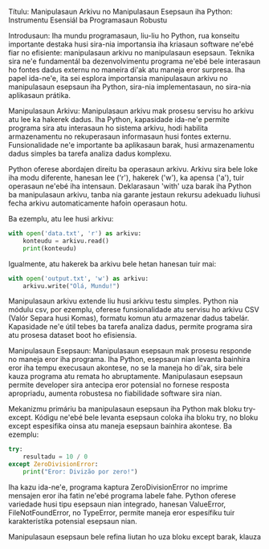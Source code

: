 Títulu: Manipulasaun Arkivu no Manipulasaun Esepsaun iha Python: Instrumentu Esensiál ba Programasaun Robustu

Introdusaun:
Iha mundu programasaun, liu-liu ho Python, rua konseitu importante destaka husi sira-nia importansia iha kriasaun software ne'ebé fiar no efisiente: manipulasaun arkivu no manipulasaun esepsaun. Teknika sira ne'e fundamentál ba dezenvolvimentu programa ne'ebé bele interasaun ho fontes dadus externu no maneira di'ak atu maneja eror surpresa. Iha papel ida-ne'e, ita sei esplora importansia manipulasaun arkivu no manipulasaun esepsaun iha Python, sira-nia implementasaun, no sira-nia aplikasaun prátika.

Manipulasaun Arkivu:
Manipulasaun arkivu mak prosesu servisu ho arkivu atu lee ka hakerek dadus. Iha Python, kapasidade ida-ne'e permite programa sira atu interasaun ho sistema arkivu, hodi habilita armazenamentu no rekuperasaun informasaun husi fontes externu. Funsionalidade ne'e importante ba aplikasaun barak, husi armazenamentu dadus simples ba tarefa analiza dadus komplexu.

Python oferese abordajen direitu ba operasaun arkivu. Arkivu sira bele loke iha modu diferente, hanesan lee ('r'), hakerek ('w'), ka apensa ('a'), tuir operasaun ne'ebé iha intensaun. Deklarasaun 'with' uza barak iha Python ba manipulasaun arkivu, tanba nia garante jestaun rekursu adekuadu liuhusi fecha arkivu automaticamente hafoin operasaun hotu.

Ba ezemplu, atu lee husi arkivu:

```python
with open('data.txt', 'r') as arkivu:
    konteudu = arkivu.read()
    print(konteudu)
```

Igualmente, atu hakerek ba arkivu bele hetan hanesan tuir mai:

```python
with open('output.txt', 'w') as arkivu:
    arkivu.write("Olá, Mundu!")
```

Manipulasaun arkivu extende liu husi arkivu testu simples. Python nia módulu csv, por ezemplu, oferese funsionalidade atu servisu ho arkivu CSV (Valór Separa husi Komas), formatu komun atu armazenar dadus tabelár. Kapasidade ne'e útil tebes ba tarefa analiza dadus, permite programa sira atu prosesa dataset boot ho efisiensia.

Manipulasaun Esepsaun:
Manipulasaun esepsaun mak prosesu responde no maneja eror iha programa. Iha Python, esepsaun nian levanta bainhira eror iha tempu execusaun akontese, no se la maneja ho di'ak, sira bele kauza programa atu remata ho abruptamente. Manipulasaun esepsaun permite developer sira antecipa eror potensial no fornese resposta apropriadu, aumenta robustesa no fiabilidade software sira nian.

Mekanizmu primáriu ba manipulasaun esepsaun iha Python mak bloku try-except. Kódigu ne'ebé bele levanta esepsaun coloka iha bloku try, no bloku except espesifika oinsa atu maneja esepsaun bainhira akontese. Ba ezemplu:

```python
try:
    resultadu = 10 / 0
except ZeroDivisionError:
    print("Eror: Divizão por zero!")
```
Iha kazu ida-ne'e, programa kaptura ZeroDivisionError no imprime mensajen eror iha fatin ne'ebé programa labele fahe. Python oferese variedade husi tipu esepsaun nian integrado, hanesan ValueError, FileNotFoundError, no TypeError, permite maneja eror espesífiku tuir karakterístika potensial esepsaun nian.

Manipulasaun esepsaun bele refina liutan ho uza bloku except barak, klauza